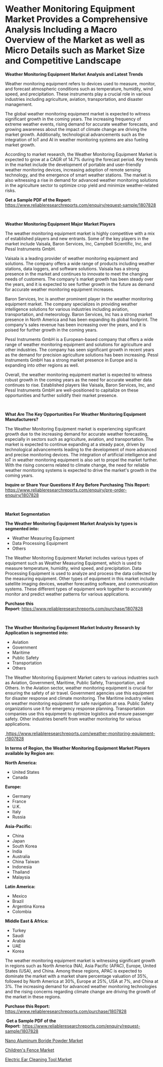 <p><h1>Weather Monitoring Equipment Market Provides a Comprehensive Analysis Including a Macro Overview of the Market as well as Micro Details such as Market Size and Competitive Landscape</h1></p><p><strong>Weather Monitoring Equipment Market Analysis and Latest Trends</strong></p>
<p><p>Weather monitoring equipment refers to devices used to measure, monitor, and forecast atmospheric conditions such as temperature, humidity, wind speed, and precipitation. These instruments play a crucial role in various industries including agriculture, aviation, transportation, and disaster management.</p><p>The global weather monitoring equipment market is expected to witness significant growth in the coming years. The increasing frequency of extreme weather events, rising demand for accurate weather forecasts, and growing awareness about the impact of climate change are driving the market growth. Additionally, technological advancements such as the integration of IoT and AI in weather monitoring systems are also fueling market growth.</p><p>According to market research, the Weather Monitoring Equipment Market is expected to grow at a CAGR of 14.7% during the forecast period. Key trends in the market include the development of portable and user-friendly weather monitoring devices, increasing adoption of remote sensing technology, and the emergence of smart weather stations. The market is also witnessing a rise in demand for advanced weather monitoring solutions in the agriculture sector to optimize crop yield and minimize weather-related risks.</p></p>
<p><strong>Get a Sample PDF of the Report:&nbsp;</strong> <a href="https://www.reliableresearchreports.com/enquiry/request-sample/1807828">https://www.reliableresearchreports.com/enquiry/request-sample/1807828</a></p>
<p>&nbsp;</p>
<p><strong>Weather Monitoring Equipment Major Market Players</strong></p>
<p><p>The weather monitoring equipment market is highly competitive with a mix of established players and new entrants. Some of the key players in the market include Vaisala, Baron Services, Inc, Campbell Scientific, Inc, and Pessl Instruments GmbH.</p><p>Vaisala is a leading provider of weather monitoring equipment and solutions. The company offers a wide range of products including weather stations, data loggers, and software solutions. Vaisala has a strong presence in the market and continues to innovate to meet the changing needs of customers. The company's market growth has been steady over the years, and it is expected to see further growth in the future as demand for accurate weather monitoring equipment increases.</p><p>Baron Services, Inc is another prominent player in the weather monitoring equipment market. The company specializes in providing weather intelligence solutions for various industries including aviation, transportation, and meteorology. Baron Services, Inc has a strong market presence in North America and has been expanding its global footprint. The company's sales revenue has been increasing over the years, and it is poised for further growth in the coming years.</p><p>Pessl Instruments GmbH is a European-based company that offers a wide range of weather monitoring equipment and solutions for agriculture and other industries. The company has seen significant growth in recent years as the demand for precision agriculture solutions has been increasing. Pessl Instruments GmbH has a strong market presence in Europe and is expanding into other regions as well.</p><p>Overall, the weather monitoring equipment market is expected to witness robust growth in the coming years as the need for accurate weather data continues to rise. Established players like Vaisala, Baron Services, Inc, and Pessl Instruments GmbH are well-positioned to capitalize on these opportunities and further solidify their market presence.</p></p>
<p>&nbsp;</p>
<p><strong>What Are The Key Opportunities For Weather Monitoring Equipment Manufacturers?</strong></p>
<p><p>The Weather Monitoring Equipment market is experiencing significant growth due to the increasing demand for accurate weather forecasting, especially in sectors such as agriculture, aviation, and transportation. The market is expected to continue expanding at a steady pace, driven by technological advancements leading to the development of more advanced and precise monitoring devices. The integration of artificial intelligence and IoT in weather monitoring equipment is also set to propel the market further. With the rising concerns related to climate change, the need for reliable weather monitoring systems is expected to drive the market's growth in the coming years.</p></p>
<p><strong>Inquire or Share Your Questions If Any Before Purchasing This Report:</strong> <a href="https://www.reliableresearchreports.com/enquiry/pre-order-enquiry/1807828">https://www.reliableresearchreports.com/enquiry/pre-order-enquiry/1807828</a></p>
<p>&nbsp;</p>
<p><strong>Market Segmentation</strong></p>
<p><strong>The Weather Monitoring Equipment Market Analysis by types is segmented into:</strong></p>
<p><ul><li>Weather Measuring Equipment</li><li>Data Processing Equipment</li><li>Others</li></ul></p>
<p><p>The Weather Monitoring Equipment Market includes various types of equipment such as Weather Measuring Equipment, which is used to measure temperature, humidity, wind speed, and precipitation. Data Processing Equipment is used to analyze and process the data collected by the measuring equipment. Other types of equipment in this market include satellite imaging devices, weather forecasting software, and communication systems. These different types of equipment work together to accurately monitor and predict weather patterns for various applications.</p></p>
<p><strong>Purchase this Report:&nbsp;</strong><a href="https://www.reliableresearchreports.com/purchase/1807828">https://www.reliableresearchreports.com/purchase/1807828</a></p>
<p>&nbsp;</p>
<p><strong>The Weather Monitoring Equipment Market Industry Research by Application is segmented into:</strong></p>
<p><ul><li>Aviation</li><li>Government</li><li>Maritime</li><li>Public Safety</li><li>Transportation</li><li>Others</li></ul></p>
<p><p>The Weather Monitoring Equipment Market caters to various industries such as Aviation, Government, Maritime, Public Safety, Transportation, and Others. In the Aviation sector, weather monitoring equipment is crucial for ensuring the safety of air travel. Government agencies use this equipment for disaster response and climate monitoring. The Maritime industry relies on weather monitoring equipment for safe navigation at sea. Public Safety organizations use it for emergency response planning. Transportation companies use this equipment to optimize logistics and ensure passenger safety. Other industries benefit from weather monitoring for various applications.</p></p>
<p><a href="https://www.reliableresearchreports.com/weather-monitoring-equipment-r1807828">&nbsp;https://www.reliableresearchreports.com/weather-monitoring-equipment-r1807828</a></p>
<p><strong>In terms of Region, the Weather Monitoring Equipment Market Players available by Region are:</strong></p>
<p>
    <p> <strong> North America: </strong>
        <ul>
            <li>United States</li>
            <li>Canada</li>
        </ul>
        </p> 
    <p> <strong> Europe: </strong>
        <ul>
            <li>Germany</li>
            <li>France</li>
            <li>U.K.</li>
            <li>Italy</li>
            <li>Russia</li>
        </ul>
        </p> 
    <p> <strong> Asia-Pacific: </strong>
        <ul>
            <li>China</li>
            <li>Japan</li>
            <li>South Korea</li>
            <li>India</li>
            <li>Australia</li>
            <li>China Taiwan</li>
            <li>Indonesia</li>
            <li>Thailand</li>
            <li>Malaysia</li>
        </ul>
        </p> 
    <p> <strong> Latin America: </strong>
        <ul>
            <li>Mexico</li>
            <li>Brazil</li>
            <li>Argentina Korea</li>
            <li>Colombia</li>
        </ul>
        </p> 
    <p> <strong> Middle East & Africa: </strong>
        <ul>
            <li>Turkey</li>
            <li>Saudi</li>
            <li>Arabia</li>
            <li>UAE</li>
            <li>Korea</li>
        </ul>
    </p>
    </p>
<p><p>The weather monitoring equipment market is witnessing significant growth in regions such as North America (NA), Asia Pacific (APAC), Europe, United States (USA), and China. Among these regions, APAC is expected to dominate the market with a market share percentage valuation of 35%, followed by North America at 30%, Europe at 25%, USA at 7%, and China at 3%. The increasing demand for advanced weather monitoring technologies and the rising concerns regarding climate change are driving the growth of the market in these regions.</p></p>
<p><strong>Purchase this Report: </strong><a href="https://www.reliableresearchreports.com/purchase/1807828">https://www.reliableresearchreports.com/purchase/1807828</a></p>
<p>&nbsp;<strong>Get a Sample PDF of the Report:&nbsp;&nbsp;</strong><a href="https://www.reliableresearchreports.com/enquiry/request-sample/1807828">https://www.reliableresearchreports.com/enquiry/request-sample/1807828</a></p>
<p><strong></strong></p>
<p><p><a href="https://www.linkedin.com/pulse/nano-aluminum-boride-powder-market-size-growing-forecasted-2wjef?trackingId=AUPhsIZMB3gIs4kMYFcAuw%3D%3D">Nano Aluminum Boride Powder Market</a></p><p><a href="https://www.linkedin.com/pulse/childrens-fence-market-share-evolution-growth-trends-2024-tnegf?trackingId=IB%2BrVxgyhhsIPu8wz%2FHRqQ%3D%3D">Children's Fence Market</a></p><p><a href="https://www.linkedin.com/pulse/electric-ear-cleaning-tool-market-size-cagr-trends-2024-2030-6owdf?trackingId=6oCU0I0PuU%2BVOn2VF9PRVw%3D%3D">Electric Ear Cleaning Tool Market</a></p></p>
